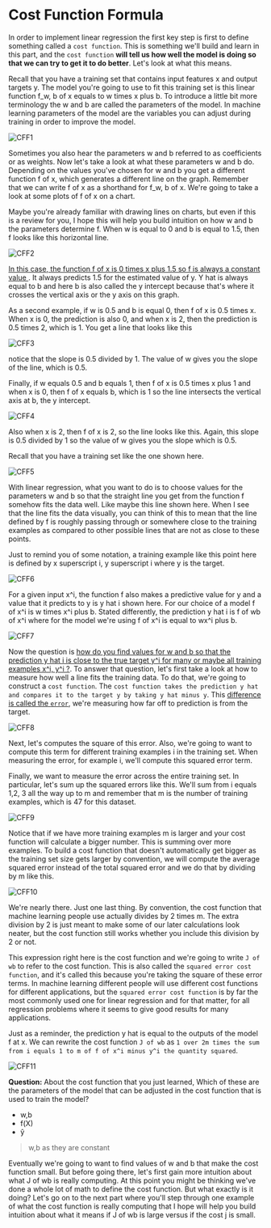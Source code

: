 # Cost Function Formula
In order to implement linear regression the first key step is first to define something called a `cost function`. This is something we'll build and learn in this part, and the `cost function` **will tell us how well the model is doing so that we can try to get it to do better**. Let's look at what this means.


Recall that you have a training set that contains input features x and output targets y. The model you're going to use to fit this training set is this linear function f_w, b of x equals to w times x plus b. To introduce a little bit more terminology the w and b are called the parameters of the model. In machine learning parameters of the model are the variables you can adjust during training in order to improve the model.

![CFF1](./../../Assets/Supervised/RegressionModel/CFF1.png)

Sometimes you also hear the parameters w and b referred to as coefficients or as weights. Now let's take a look at what these parameters w and b do. Depending on the values you've chosen for w and b you get a different function f of x, which generates a different line on the graph. Remember that we can write f of x as a shorthand for f_w, b of x. We're going to take a look at some plots of f of x on a chart. 

Maybe you're already familiar with drawing lines on charts, but even if this is a review for you, I hope this will help you build intuition on how w and b the parameters determine f. When w is equal to 0 and b is equal to 1.5, then f looks like this horizontal line. 

![CFF2](./../../Assets/Supervised/RegressionModel/CFF2.png)

<u> In this case, the function f of x is 0 times x plus 1.5 so f is always a constant value </u>. It always predicts 1.5 for the estimated value of y. Y hat is always equal to b and here b is also called the y intercept because that's where it crosses the vertical axis or the y axis on this graph. 

As a second example, if w is 0.5 and b is equal 0, then f of x is 0.5 times x. When x is 0, the prediction is also 0, and when x is 2, then the prediction is 0.5 times 2, which is 1. You get a line that looks like this

![CFF3](./../../Assets/Supervised/RegressionModel/CFF3.png)

notice that the slope is 0.5 divided by 1. The value of w gives you the slope of the line, which is 0.5. 

Finally, if w equals 0.5 and b equals 1, then f of x is 0.5 times x plus 1 and when x is 0, then f of x equals b, which is 1 so the line intersects the vertical axis at b, the y intercept. 

![CFF4](./../../Assets/Supervised/RegressionModel/CFF4.png)

Also when x is 2, then f of x is 2, so the line looks like this. Again, this slope is 0.5 divided by 1 so the value of w gives you the slope which is 0.5. 

Recall that you have a training set like the one shown here. 

![CFF5](./../../Assets/Supervised/RegressionModel/CFF5.png)

With linear regression, what you want to do is to choose values for the parameters w and b so that the straight line you get from the function f somehow fits the data well. Like maybe this line shown here. When I see that the line fits the data visually, you can think of this to mean that the line defined by f is roughly passing through or somewhere close to the training examples as compared to other possible lines that are not as close to these points. 

Just to remind you of some notation, a training example like this point here is defined by x superscript i, y superscript i where y is the target. 

![CFF6](./../../Assets/Supervised/RegressionModel/CFF6.png)

For a given input x^i, the function f also makes a predictive value for y and a value that it predicts to y is y hat i shown here. For our choice of a model f of x^i is w times x^i plus b. Stated differently, the prediction y hat i is f of wb of x^i where for the model we're using f of x^i is equal to wx^i plus b. 

![CFF7](./../../Assets/Supervised/RegressionModel/CFF7.png)

Now the question is <u>how do you find values for w and b so that the prediction y hat i is close to the true target y^i for many or maybe all training examples x^i, y^i ?</u>. To answer that question, let's first take a look at how to measure how well a line fits the training data. To do that, we're going to construct a `cost function`. The `cost function takes the prediction y hat and compares it to the target y by taking y hat minus y`. This <u>difference is called the `error`</u>, we're measuring how far off to prediction is from the target. 

![CFF8](./../../Assets/Supervised/RegressionModel/CFF8.png)

Next, let's computes the square of this error. Also, we're going to want to compute this term for different training examples i in the training set. When measuring the error, for example i, we'll compute this squared error term. 

Finally, we want to measure the error across the entire training set. In particular, let's sum up the squared errors like this. We'll sum from i equals 1,2, 3 all the way up to m and remember that m is the number of training examples, which is 47 for this dataset. 

![CFF9](./../../Assets/Supervised/RegressionModel/CFF9.png)

Notice that if we have more training examples m is larger and your cost function will calculate a bigger number. This is summing over more examples. To build a cost function that doesn't automatically get bigger as the training set size gets larger by convention, we will compute the average squared error instead of the total squared error and we do that by dividing by m like this.

![CFF10](./../../Assets/Supervised/RegressionModel/CFF10.png)

We're nearly there. Just one last thing. By convention, the cost function that machine learning people use actually divides by 2 times m. The extra division by 2 is just meant to make some of our later calculations look neater, but the cost function still works whether you include this division by 2 or not. 

This expression right here is the cost function and we're going to write `J of wb` to refer to the cost function. This is also called the `squared error cost function`, and it's called this because you're taking the square of these error terms. In machine learning different people will use different cost functions for different applications, but the `squared error cost function` is by far the most commonly used one for linear regression and for that matter, for all regression problems where it seems to give good results for many applications. 

Just as a reminder, the prediction y hat is equal to the outputs of the model f at x. We can rewrite the cost function `J of wb` as `1 over 2m times the sum from i equals 1 to m of f of x^i minus y^i the quantity squared`.

![CFF11](./../../Assets/Supervised/RegressionModel/CFF11.png)

**Question:**
About the cost function that you just learned, Which of these are the parameters of the model that can be adjusted in the cost function that is used to train the model?
- w,b
- f(X)
- ŷ
> w,b as they are constant

Eventually we're going to want to find values of w and b that make the cost function small. But before going there, let's first gain more intuition about what J of wb is really computing. At this point you might be thinking we've done a whole lot of math to define the cost function. But what exactly is it doing? Let's go on to the next part where you'll step through one example of what the cost function is really computing that I hope will help you build intuition about what it means if J of wb is large versus if the cost j is small. 


